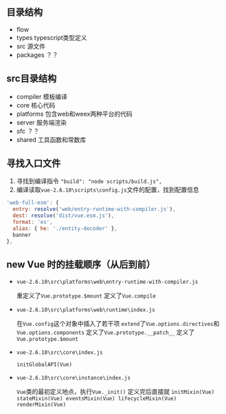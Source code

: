 ## 目录结构

* flow
* types typescript类型定义
* src 源文件
* packages ？？

## src目录结构

* compiler 模板编译
* core 核心代码
* platforms 包含web和weex两种平台的代码
* server 服务端渲染
* sfc ？？
* shared 工具函数和常数库

## 寻找入口文件

1. 寻找到编译指令 `"build": "node scripts/build.js",`
2. 编译读取`vue-2.6.10\scripts\config.js`文件的配置，找到配置信息

```javascript
'web-full-esm': {
  entry: resolve('web/entry-runtime-with-compiler.js'),
  dest: resolve('dist/vue.esm.js'),
  format: 'es',
  alias: { he: './entity-decoder' },
  banner
},
```

## new Vue 时的挂载顺序（从后到前）

- `vue-2.6.10\src\platforms\web\entry-runtime-with-compiler.js`

    重定义了`Vue.prototype.$mount`
    定义了`Vue.compile`

- `vue-2.6.10\src\platforms\web\runtime\index.js`

    在`Vue.config`这个对象中插入了若干项
    `extend`了`Vue.options.directives`和`Vue.options.components`
    定义了`Vue.prototype.__patch__`
    定义了`Vue.prototype.$mount`

- `vue-2.6.10\src\core\index.js`

    `initGlobalAPI(Vue)`

- `vue-2.6.10\src\core\instance\index.js`

    `Vue`类的最初定义地点，执行`Vue._init()`
    定义完后直接就
    `initMixin(Vue)
    stateMixin(Vue)
    eventsMixin(Vue)
    lifecycleMixin(Vue)
    renderMixin(Vue)`


